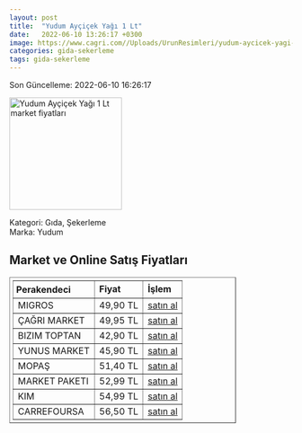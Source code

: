 ```yaml
---
layout: post
title:  "Yudum Ayçiçek Yağı 1 Lt"
date:   2022-06-10 13:26:17 +0300
image: https://www.cagri.com//Uploads/UrunResimleri/yudum-aycicek-yagi-1-lt-c9cd.jpg
categories: gida-sekerleme
tags: gida-sekerleme
---
```


Son Güncelleme: 2022-06-10 16:26:17

<img src="https://www.cagri.com//Uploads/UrunResimleri/yudum-aycicek-yagi-1-lt-c9cd.jpg" width="200" alt="Yudum Ayçiçek Yağı 1 Lt market fiyatları" />

Kategori: Gıda, Şekerleme
<br />
Marka: Yudum

<h2>Market ve Online Satış Fiyatları</h2>

<table border="1" style="padding: 5px;width:80%;">
  <tr>
    <td style="padding: 5px;"><strong>Perakendeci</strong></td>
    <td><strong>Fiyat</strong></td>
    <td><strong>İşlem</strong></td>
  </tr>
  <tr>
              <td title="Migros">MIGROS</td>
              <td>49,90 TL</td>
              <td><a title="Migros" target="_blank" href="https://www.migros.com.tr/yudum-aycicek-yagi-1-l-p-3eb841">satın al</a></td>
            </tr><tr>
              <td title="Çağrı Market">ÇAĞRI MARKET</td>
              <td>49,95 TL</td>
              <td><a title="Çağrı Market" target="_blank" href="https://www.cagri.com/yudum-aycicek-yagi-1-lt">satın al</a></td>
            </tr><tr>
              <td title="Bizim Toptan">BIZIM TOPTAN</td>
              <td>42,90 TL</td>
              <td><a title="Bizim Toptan" target="_blank" href="https://www.bizimtoptan.com.tr/yudum-aycicek-yagi-1-l">satın al</a></td>
            </tr><tr>
              <td title="Yunus Market">YUNUS MARKET</td>
              <td>45,90 TL</td>
              <td><a title="Yunus Market" target="_blank" href="https://www.yunusonline.com/product/yudum-aycicek-yagi-1-lt/df319727-6cc0-4111-bc67-11fe6700f340">satın al</a></td>
            </tr><tr>
              <td title="Mopaş">MOPAŞ</td>
              <td>51,40 TL</td>
              <td><a title="Mopaş" target="_blank" href="https://www.mopas.com.tr/yudum-aycicek-yagi-1-l/p/1840">satın al</a></td>
            </tr><tr>
              <td title="Market Paketi">MARKET PAKETI</td>
              <td>52,99 TL</td>
              <td><a title="Market Paketi" target="_blank" href="https://www.marketpaketi.com.tr/yudum-aycicek-yagi-1-lt-p-953">satın al</a></td>
            </tr><tr>
              <td title="Kim">KIM</td>
              <td>54,99 TL</td>
              <td><a title="Kim" target="_blank" href="https://www.kimgeldi.com/yudum-aycicek-yagi-1-lt">satın al</a></td>
            </tr><tr>
              <td title="CarrefourSA">CARREFOURSA</td>
              <td>56,50 TL</td>
              <td><a title="CarrefourSA" target="_blank" href="https://www.carrefoursa.com/yudum-aycicek-yagi-1-lt-p-30040683">satın al</a></td>
            </tr>
</table>
